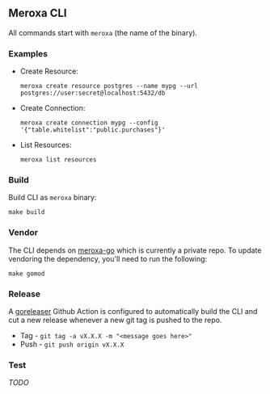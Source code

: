 ## Meroxa CLI

All commands start with `meroxa` (the name of the binary).

### Examples

* Create Resource:
    ```
    meroxa create resource postgres --name mypg --url postgres://user:secret@localhost:5432/db
    ```
* Create Connection:
    ```
    meroxa create connection mypg --config '{"table.whitelist":"public.purchases"}'
    ```
* List Resources:
    ```
    meroxa list resources
    ```

### Build

Build CLI as `meroxa` binary:

```
make build
```

### Vendor

The CLI depends on [meroxa-go](github.com/meroxa/meroxa-go) which is currently
a private repo. To update vendoring the dependency, you'll need to run the following:

```
make gomod
```

### Release

A [goreleaser](https://github.com/goreleaser/goreleaser) Github Action is
configured to automatically build the CLI and cut a new release whenever a new
git tag is pushed to the repo.

* Tag - `git tag -a vX.X.X -m "<message goes here>"`
* Push - `git push origin vX.X.X`


### Test

_TODO_


